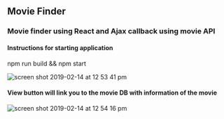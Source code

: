 ## Movie Finder

### Movie finder using React and Ajax callback using movie API 

#### Instructions for starting application
npm run build && npm start

![screen shot 2019-02-14 at 12 53 41 pm](https://user-images.githubusercontent.com/18974511/52817154-e859d480-3057-11e9-9ba0-5a7981b8af3c.png)

#### View button will link you to the movie DB with information of the movie

![screen shot 2019-02-14 at 12 54 16 pm](https://user-images.githubusercontent.com/18974511/52817314-5c947800-3058-11e9-9382-dd86d563c237.png)





